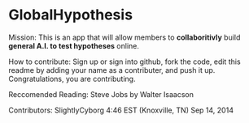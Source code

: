 GlobalHypothesis
================

Mission: This is an app that will allow members to  __collaboritivly__  build __general A.I. to test hypotheses__ online.

How to contribute: Sign up or sign into github, fork the code, edit this readme by adding your name as a contributer, and push it up. Congratulations, you are contributing.  

Reccomended Reading: 
Steve Jobs by Walter Isaacson



Contributors:
SlightlyCyborg 4:46 EST (Knoxville, TN) Sep 14, 2014 
